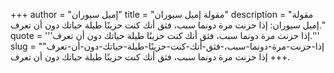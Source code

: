 +++
author = "إميل سيوران"
title = "مقولة إميل سيوران"
description = "مقولة إميل سيوران: إذا حزنت مرة دونما سبب، فثق أنك كنت حزينًا طيلة حياتك دون أن تعرف."
quote = '''إذا حزنت مرة دونما سبب، فثق أنك كنت حزينًا طيلة حياتك دون أن تعرف.'''
slug = "إذا-حزنت-مرة-دونما-سبب،-فثق-أنك-كنت-حزينًا-طيلة-حياتك-دون-أن-تعرف"
+++
إذا حزنت مرة دونما سبب، فثق أنك كنت حزينًا طيلة حياتك دون أن تعرف.
